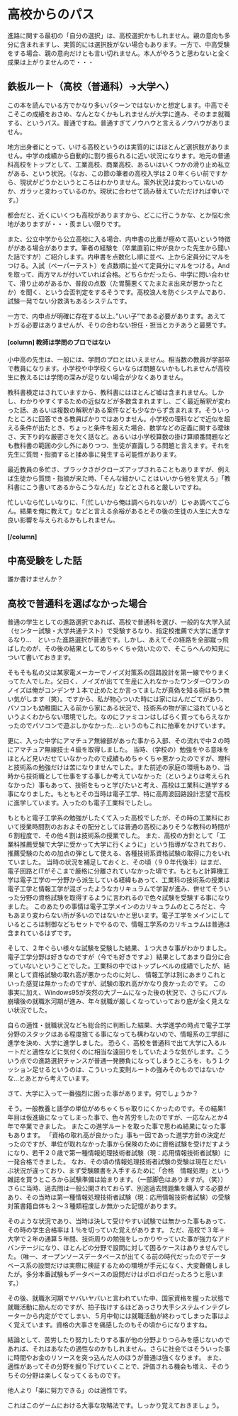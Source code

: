 # 高校からのパス

進路に関する最初の「自分の選択」は、高校選択かもしれません。親の意向も多分に含まれますし、実質的には選択肢がない場合もあります。一方で、中高受験をする場合、親の意向だけとも言い切れません。本人がやろうと思わないと全く成果は上がりませんので・・・

## 鉄板ルート（高校（普通科）→大学へ）
この本を読んでいる方でかなり多いパターンではないかと想定します。中高でそこそこの成績をおさめ、なんとなくかもしれませんが大学に進み、そのまま就職する、というパス。普通ですね。普通すぎてノウハウと言えるノウハウがありません。

地方出身者にとって、いける高校というのは実質的にはほとんど選択肢がありません。中学の成績から自動的に割り振られるに近い状況になります。地元の普通科高校をトップとして、工業高校、商業高校、あるいはいくつかの滑り止め私立がある、という状況。（なお、この節の筆者の高校入学は２０年くらい前ですから、現状がどうかというところはわかりません。案外状況は変わっていないのか、ガラッと変わっているのか。現状に合わせて読み替えていただければ幸いです。）

都会だと、近くにいくつも高校がありますから、どこに行こうかな、とか悩む余地がありますが・・・羨ましい限りです。

また、公立中学から公立高校に入る場合、内申書の比重が極めて高いという特徴ががある場合があります。筆者の経験を（卒業直前に仲が良かった先生から聞いた話ですが）ご紹介します。内申書を点数化し順に並べ、上から定員分にマルをつける。入試（ペーパーテスト）を点数順に並べて定員分にマルをつける。Andを取って、両方マルが付いていれば合格。どちらかだったら、中学に問い合わせて、滑り止めがあるか、普段の点数（た胃腸悪くてたまたま出来が悪かったとか）を聞く、という合否判定をするそうです。高校浪人を防ぐシステムであり、試験一発でない分救済もあるシステムです。

一方で、内申点が明確に存在する以上、”いい子”である必要があります。あえてトガる必要はありませんが、そりの合わない担任・担当とカチあうと最悪です。

#### [column] 教師は学問のプロではない
小中高の先生は、一般には、学問のプロとはいえません。相当数の教員が学部卒で教員になります。小学校や中学校くらいならば問題ないかもしれませんが高校生に教えるには学問の深みが足りない場合が少なくありません。

教科書検定はされていますから、教科書にはほとんど嘘は含まれません。しかし、わかりやすくするための近似などが多数含まれますし、ごく最近解釈が変わった話、あるいは複数の解釈がある案件なども少なからず含まれます。そういったところに回答できる教員ばかりではありません。小学校の理科などで近似を超える条件が出たとき、ちょっと条件を超えた場合、数学などの定義に関する曖昧さ、天下り的な厳密さを欠く話など。あるいは小学校算数の掛け算順番問題なども教科書の範囲の少し外にありつつ、生徒が直面しうる問題と言えます。それを先生に質問・指摘すると揉め事に発生する可能性があります。

最近教員の多忙さ、ブラックさがクローズアップされることもありますが、例えば生徒から質問・指摘が来た時、「そんな細かいことはいいから他を覚えろ」「教科書にこう書いてあるからこうなんだ」などとされると厳しいですね。

忙しいなら忙しいなりに、「（忙しいから俺は調べられないが）じゃあ調べてごらん。結果を俺に教えて」などと言える余裕があるとその後の生徒の人生に大きな良い影響を与えられるかもしれません。

#### [/column]

## 中高受験をした話

誰か書けませんか？

## 高校で普通科を選ばなかった場合

普通の学生としての進路選択であれば、高校で普通科を選び、一般的な大学入試（センター試験・大学共通テスト）で受験するなり、指定校推薦で大学に進学するなり…　といった進路選択が普通です。しかし、あえてその経路を全部蹴っ飛ばしたのが、その後の結果としてめちゃくちゃ効いたので、そこらへんの知見について書いておきます。

そもそも私の父は某家電メーカーでノイズ対策系の回路設計を第一線でやりまくってた人でした。父曰く、ノイズが出てて生産に入れなかったワンダー○ワンのノイズは俺がコンデンサ１本で止めたとか言ってましたが真偽を知る術はもう無い気がします（笑）。ですから、私が物心ついた時には家にはんだごてがあり、パソコンも幼稚園に入る前から家にある状況で、技術系の物が家に溢れているというよくわからない環境でした。なのにファミコンはしばらく買ってもらえなかったのでパソコンで遊ぶしかなかった…というのもこれに拍車をかけています。

更に、入った中学にアマチュア無線部があった事から入部、その流れで中２の時にアマチュア無線技士４級を取得しました。
当時、（学校の）勉強をやる意味をほとんど見いだせていなかったので成績もめちゃくちゃ悪かったのですが、理科と技術系の勉強だけは苦になりませんでした。また前述の家庭の環境もあり、当時から技術職として仕事をする事しか考えていなかった（というよりは考えられなかった）事もあって、技術をもっと学びたいと考え、高校は工業科に進学する事になりました。もともとその当時は電子工学、特に高周波回路設計志望で高校に進学しています。入ったのも電子工業科でしたし。

もともと電子工学系の勉強がしたくて入った高校でしたが、その時の工業科において授業時間割のおおよその配分としては普通の高校にありそうな教科の時間が６割程度で、その他４割は技術系の授業でした。
また、高校の方針として「工業科推薦受験で大学に受かって大学に行くように」という指導がなされており、推薦受験のための加点の弾として使える、各種技術系資格試験の取得に力をいれていました。
当時の状況を補足しておくと、その頃（９０年代後半）はまだ、電子回路とITがそこまで厳格に分離されていなかった頃です。もともと計算機工学は電子工学の一分野から派生している経緯もあって、工業科の技術系の授業は電子工学と情報工学が混ざったようなカリキュラムで学習が進み、併せてそういった分野の資格試験を取得するように言われるので色々試験を受験する事になりました。
このあたりの事情は電子工学メインのカリキュラムのところだと、今もあまり変わらない所が多いのではないかと思います。電子工学をメインにしているところは制御などもセットでやるので、情報工学系のカリキュラムは普通は含まれているはずです。

そして、２年ぐらい様々な試験を受験した結果、１つ大きな事がわかりました。
電子工学分野は好きなのですが（今でも好きですよ）結果としてあまり自分に合っていないということでした。工業科の中ではトップレベルの成績でしたが、結果として資格試験の取れ高が悪かったのに対し、
情報工学は別にあまりこれといった感覚は無かったのですが、試験の取れ高がかなり良かったのです。
この事実に加え、Windows95が突然の大ブームになった後の状況で、さらにバブル崩壊後の就職氷河期が進み、年々就職が厳しくなっていっており底が全く見えない状況でした。

自らの適性・就職状況なども総合的に判断した結果、大学進学の時点で電子工学分野のスタックはある程度捨てる事になっても構わないので、情報系の工学部に進学を決め、大学に進学しました。
恐らく、高校を普通科で出て大学に入るルートだと適性などに気付くのに相当な遠回りをしていたような気がします。こういう点での進路選択チャンスが普通一発勝負になってしまうところを、もう１クッション足せるというのは、こういった変則ルートの強みそのものではないかな…とあとから考えています。

さて、大学に入って一番強烈に困った事があります。何でしょうか？

そう。一般教養と語学の単位がめちゃくちゃ取りにくかったのです。その結果1年目は仮進級になってしまった事で、色々苦労をしたのですが、一応なんとか4年で卒業できました。
またこの進学ルートを取った事で思わぬ結果になった事もあります。
「資格の取れ高が良かった」事も一因であった進学方針の決定だったのですが、単位が取れなかった事から保険のために資格試験を受けだすようになり、若干２０歳で第一種情報処理技術者試験（現：応用情報技術者試験）に一発合格できました。
なお、その頃の情報処理技術者試験の受験は現在とだいぶ状況が違っており、まず受験願書を入手するために「合格　情報処理」という雑誌を買うところから試験準備は始まります。（一部脚色はありますが。（笑））さらに当時、過去問は一般公開されておらず、別途過去問題集を購入する必要があり、その当時は第一種情報処理技術者試験（現：応用情報技術者試験）の受験対策書籍自体も２～３種類程度しか無かった記憶があります。

そのような状況であり、当時は決して受けやすい試験では無かった事もあって、その時の学生合格率は１％を切っていた覚えがあります。
ただ、高校で３年＋大学で２年の通算５年間、技術周りの勉強をしっかりやっていた事が強力なアドバンテージになり、ほとんどの分野で設問に対して困るケースはありませんでした。（唯一、オープンソースデータベースが出てくる前の時代だったのでデータベース系の設問だけは実際に検証するための環境が手元になく、大変難儀しましたが。多分本番試験もデータベースの設問だけはボロボロだったろうと思います。）

その後、就職氷河期でヤバいヤバいと言われていた中、国家資格を握った状態で就職活動に励んだのですが、拍子抜けするほどあっさり大手システムインテグレーターから内定がでてしまい、５月中旬には就職活動が終わってしまった事はよく覚えています。資格の大事さを痛感したのもその頃からになりますね。

結論として、苦労したり努力したりする事が他の分野よりつらみを感じないのであれば、それはあなたの適性なのかもしれません。さらに社会ではそういった事に時間やお金のリソースを突っ込んだ人のほうが普通は強くなります。
また、適性があってその分野を掘り下げていくことで、評価される機会も増え、そのうちその分野は楽しくなってくるものです。

他人より「楽に努力できる」のは適性です。

これはこのゲームにおける大事な攻略法です。しっかり覚えておきましょう。
